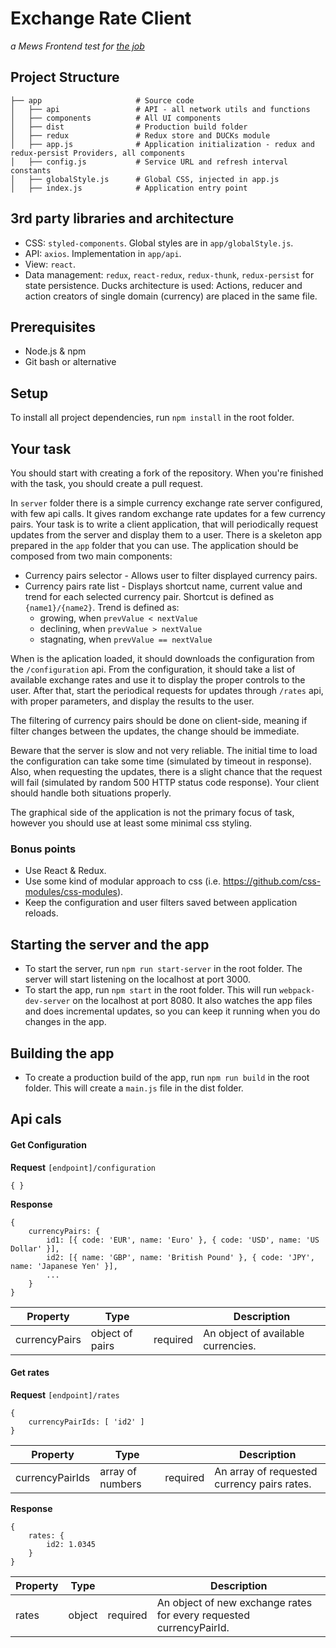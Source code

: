 # Exchange Rate Client

_a Mews Frontend test for [the job](Job.md)_

## Project Structure

    ├── app                     # Source code
    │   ├── api                 # API - all network utils and functions
    │   ├── components          # All UI components
    │   ├── dist                # Production build folder
    │   ├── redux               # Redux store and DUCKs module
    │   ├── app.js              # Application initialization - redux and redux-persist Providers, all components
    │   ├── config.js           # Service URL and refresh interval constants
    │   ├── globalStyle.js      # Global CSS, injected in app.js
    │   ├── index.js            # Application entry point

## 3rd party libraries and architecture

- CSS: `styled-components`. Global styles are in `app/globalStyle.js`.
- API: `axios`. Implementation in `app/api`.
- View: `react`.
- Data management: `redux`, `react-redux`, `redux-thunk`, `redux-persist` for state persistence. Ducks architecture is used: Actions, reducer and action creators of single domain (currency) are placed in the same file.

## Prerequisites

- Node.js & npm
- Git bash or alternative

## Setup

To install all project dependencies, run `npm install` in the root folder.

## Your task

You should start with creating a fork of the repository. When you're finished with the task, you should create a pull request.

In `server` folder there is a simple currency exchange rate server configured, with few api calls. It gives random exchange rate updates for a few currency pairs. Your task is to write a client application, that will periodically request updates from the server and display them to a user. There is a skeleton app prepared in the `app` folder that you can use. The application should be composed from two main components:

- Currency pairs selector - Allows user to filter displayed currency pairs.
- Currency pairs rate list - Displays shortcut name, current value and trend for each selected currency pair. Shortcut is defined as `{name1}/{name2}`. Trend is defined as:
  - growing, when `prevValue < nextValue`
  - declining, when `prevValue > nextValue`
  - stagnating, when `prevValue == nextValue`

When is the aplication loaded, it should downloads the configuration from the `/configuration` api. From the configuration, it should take a list of available exchange rates and use it to display the proper controls to the user. After that, start the periodical requests for updates through `/rates` api, with proper parameters, and display the results to the user.

The filtering of currency pairs should be done on client-side, meaning if filter changes between the updates, the change should be immediate.

Beware that the server is slow and not very reliable. The initial time to load the configuration can take some time (simulated by timeout in response). Also, when requesting the updates, there is a slight chance that the request will fail (simulated by random 500 HTTP status code response). Your client should handle both situations properly.

The graphical side of the application is not the primary focus of task, however you should use at least some minimal css styling.

### Bonus points

- Use React & Redux.
- Use some kind of modular approach to css (i.e. https://github.com/css-modules/css-modules).
- Keep the configuration and user filters saved between application reloads.

## Starting the server and the app

- To start the server, run `npm run start-server` in the root folder. The server will start listening on the localhost at port 3000.
- To start the app, run `npm start` in the root folder. This will run `webpack-dev-server` on the localhost at port 8080. It also watches the app files and does incremental updates, so you can keep it running when you do changes in the app.

## Building the app

- To create a production build of the app, run `npm run build` in the root folder. This will create a `main.js` file in the dist folder.

## Api cals

#### Get Configuration

**Request** `[endpoint]/configuration`

```
{ }
```

**Response**

```
{
    currencyPairs: {
        id1: [{ code: 'EUR', name: 'Euro' }, { code: 'USD', name: 'US Dollar' }],
        id2: [{ name: 'GBP', name: 'British Pound' }, { code: 'JPY', name: 'Japanese Yen' }],
        ...
    }
}
```

| Property      | Type            |          | Description                        |
| ------------- | --------------- | -------- | ---------------------------------- |
| currencyPairs | object of pairs | required | An object of available currencies. |

#### Get rates

**Request** `[endpoint]/rates`

```
{
    currencyPairIds: [ 'id2' ]
}
```

| Property        | Type             |          | Description                                 |
| --------------- | ---------------- | -------- | ------------------------------------------- |
| currencyPairIds | array of numbers | required | An array of requested currency pairs rates. |

**Response**

```
{
    rates: {
        id2: 1.0345
    }
}
```

| Property | Type   |          | Description                                                         |
| -------- | ------ | -------- | ------------------------------------------------------------------- |
| rates    | object | required | An object of new exchange rates for every requested currencyPairId. |
